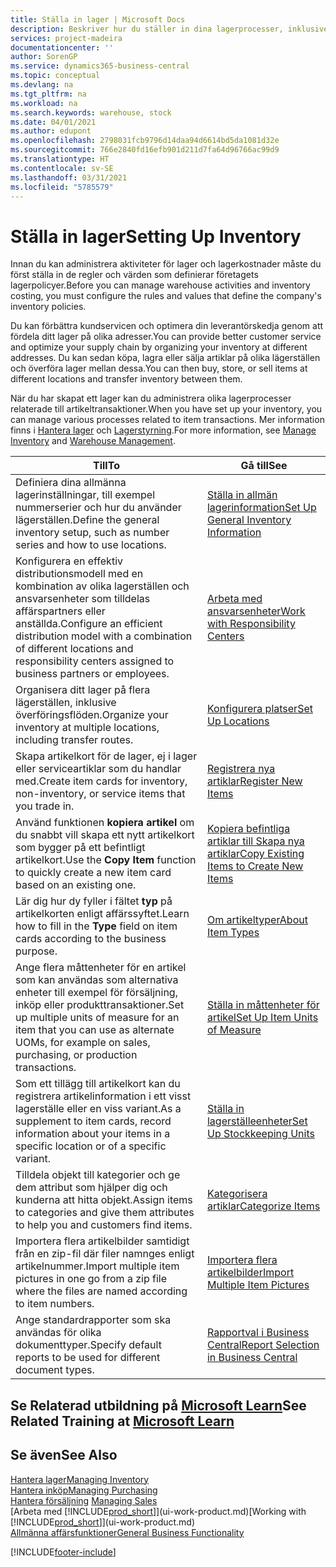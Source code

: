 ```yaml
---
title: Ställa in lager | Microsoft Docs
description: Beskriver hur du ställer in dina lagerprocesser, inklusive överföringsflöden och lagerställen som t. ex. distributionslager.
services: project-madeira
documentationcenter: ''
author: SorenGP
ms.service: dynamics365-business-central
ms.topic: conceptual
ms.devlang: na
ms.tgt_pltfrm: na
ms.workload: na
ms.search.keywords: warehouse, stock
ms.date: 04/01/2021
ms.author: edupont
ms.openlocfilehash: 2798031fcb9796d14daa94d6614bd5da1081d32e
ms.sourcegitcommit: 766e2840fd16efb901d211d7fa64d96766ac99d9
ms.translationtype: HT
ms.contentlocale: sv-SE
ms.lasthandoff: 03/31/2021
ms.locfileid: "5785579"
---
```

# <a name="setting-up-inventory"></a><span data-ttu-id="8a692-103">Ställa in lager</span><span class="sxs-lookup"><span data-stu-id="8a692-103">Setting Up Inventory</span></span>
<span data-ttu-id="8a692-104">Innan du kan administrera aktiviteter för lager och lagerkostnader måste du först ställa in de regler och värden som definierar företagets lagerpolicyer.</span><span class="sxs-lookup"><span data-stu-id="8a692-104">Before you can manage warehouse activities and inventory costing, you must configure the rules and values that define the company's inventory policies.</span></span>

<span data-ttu-id="8a692-105">Du kan förbättra kundservicen och optimera din leverantörskedja genom att fördela ditt lager på olika adresser.</span><span class="sxs-lookup"><span data-stu-id="8a692-105">You can provide better customer service and optimize your supply chain by organizing your inventory at different addresses.</span></span> <span data-ttu-id="8a692-106">Du kan sedan köpa, lagra eller sälja artiklar på olika lägerställen och överföra lager mellan dessa.</span><span class="sxs-lookup"><span data-stu-id="8a692-106">You can then buy, store, or sell items at different locations and transfer inventory between them.</span></span>

<span data-ttu-id="8a692-107">När du har skapat ett lager kan du administrera olika lagerprocesser relaterade till artikeltransaktioner.</span><span class="sxs-lookup"><span data-stu-id="8a692-107">When you have set up your inventory, you can manage various processes related to item transactions.</span></span> <span data-ttu-id="8a692-108">Mer information finns i [Hantera lager](inventory-manage-inventory.md) och [Lagerstyrning](warehouse-manage-warehouse.md).</span><span class="sxs-lookup"><span data-stu-id="8a692-108">For more information, see [Manage Inventory](inventory-manage-inventory.md) and [Warehouse Management](warehouse-manage-warehouse.md).</span></span>

| <span data-ttu-id="8a692-109">Till</span><span class="sxs-lookup"><span data-stu-id="8a692-109">To</span></span> | <span data-ttu-id="8a692-110">Gå till</span><span class="sxs-lookup"><span data-stu-id="8a692-110">See</span></span> |
| --- | --- |
| <span data-ttu-id="8a692-111">Definiera dina allmänna lagerinställningar, till exempel nummerserier och hur du använder lägerställen.</span><span class="sxs-lookup"><span data-stu-id="8a692-111">Define the general inventory setup, such as number series and how to use locations.</span></span> |[<span data-ttu-id="8a692-112">Ställa in allmän lagerinformation</span><span class="sxs-lookup"><span data-stu-id="8a692-112">Set Up General Inventory Information</span></span>](inventory-how-setup-general.md) |
|<span data-ttu-id="8a692-113">Konfigurera en effektiv distributionsmodell med en kombination av olika lagerställen och ansvarsenheter som tilldelas affärspartners eller anställda.</span><span class="sxs-lookup"><span data-stu-id="8a692-113">Configure an efficient distribution model with a combination of different locations and responsibility centers assigned to business partners or employees.</span></span>|[<span data-ttu-id="8a692-114">Arbeta med ansvarsenheter</span><span class="sxs-lookup"><span data-stu-id="8a692-114">Work with Responsibility Centers</span></span>](inventory-responsibility-centers.md)|
| <span data-ttu-id="8a692-115">Organisera ditt lager på flera lägerställen, inklusive överföringsflöden.</span><span class="sxs-lookup"><span data-stu-id="8a692-115">Organize your inventory at multiple locations, including transfer routes.</span></span> |[<span data-ttu-id="8a692-116">Konfigurera platser</span><span class="sxs-lookup"><span data-stu-id="8a692-116">Set Up Locations</span></span>](inventory-how-register-new-items.md) |
| <span data-ttu-id="8a692-117">Skapa artikelkort för de lager, ej i lager eller serviceartiklar som du handlar med.</span><span class="sxs-lookup"><span data-stu-id="8a692-117">Create item cards for inventory, non-inventory, or service items that you trade in.</span></span> |[<span data-ttu-id="8a692-118">Registrera nya artiklar</span><span class="sxs-lookup"><span data-stu-id="8a692-118">Register New Items</span></span>](inventory-how-register-new-items.md) |
|<span data-ttu-id="8a692-119">Använd funktionen **kopiera artikel** om du snabbt vill skapa ett nytt artikelkort som bygger på ett befintligt artikelkort.</span><span class="sxs-lookup"><span data-stu-id="8a692-119">Use the **Copy Item** function to quickly create a new item card based on an existing one.</span></span>|[<span data-ttu-id="8a692-120">Kopiera befintliga artiklar till Skapa nya artiklar</span><span class="sxs-lookup"><span data-stu-id="8a692-120">Copy Existing Items to Create New Items</span></span>](inventory-how-copy-items.md)|
|<span data-ttu-id="8a692-121">Lär dig hur dy fyller i fältet **typ** på artikelkorten enligt affärssyftet.</span><span class="sxs-lookup"><span data-stu-id="8a692-121">Learn how to fill in the **Type** field on item cards according to the business purpose.</span></span>|[<span data-ttu-id="8a692-122">Om artikeltyper</span><span class="sxs-lookup"><span data-stu-id="8a692-122">About Item Types</span></span>](inventory-about-item-types.md)|
|<span data-ttu-id="8a692-123">Ange flera måttenheter för en artikel som kan användas som alternativa enheter till exempel för försäljning, inköp eller produkttransaktioner.</span><span class="sxs-lookup"><span data-stu-id="8a692-123">Set up multiple units of measure for an item that you can use as alternate UOMs, for example on sales, purchasing, or production transactions.</span></span>|[<span data-ttu-id="8a692-124">Ställa in måttenheter för artikel</span><span class="sxs-lookup"><span data-stu-id="8a692-124">Set Up Item Units of Measure</span></span>](inventory-how-setup-units-of-measure.md)|
|<span data-ttu-id="8a692-125">Som ett tillägg till artikelkort kan du registrera artikelinformation i ett visst lagerställe eller en viss variant.</span><span class="sxs-lookup"><span data-stu-id="8a692-125">As a supplement to item cards, record information about your items in a specific location or of a specific variant.</span></span>|[<span data-ttu-id="8a692-126">Ställa in lagerställeenheter</span><span class="sxs-lookup"><span data-stu-id="8a692-126">Set Up Stockkeeping Units</span></span>](inventory-how-to-set-up-stockkeeping-units.md)|
| <span data-ttu-id="8a692-127">Tilldela objekt till kategorier och ge dem attribut som hjälper dig och kunderna att hitta objekt.</span><span class="sxs-lookup"><span data-stu-id="8a692-127">Assign items to categories and give them attributes to help you and customers find items.</span></span> |[<span data-ttu-id="8a692-128">Kategorisera artiklar</span><span class="sxs-lookup"><span data-stu-id="8a692-128">Categorize Items</span></span>](inventory-how-categorize-items.md) |
|<span data-ttu-id="8a692-129">Importera flera artikelbilder samtidigt från en zip-fil där filer namnges enligt artikelnummer.</span><span class="sxs-lookup"><span data-stu-id="8a692-129">Import multiple item pictures in one go from a zip file where the files are named according to item numbers.</span></span>|[<span data-ttu-id="8a692-130">Importera flera artikelbilder</span><span class="sxs-lookup"><span data-stu-id="8a692-130">Import Multiple Item Pictures</span></span>](inventory-how-import-item-pictures.md)|
|<span data-ttu-id="8a692-131">Ange standardrapporter som ska användas för olika dokumenttyper.</span><span class="sxs-lookup"><span data-stu-id="8a692-131">Specify default reports to be used for different document types.</span></span>|[<span data-ttu-id="8a692-132">Rapportval i Business Central</span><span class="sxs-lookup"><span data-stu-id="8a692-132">Report Selection in Business Central</span></span>](across-report-selections.md)|

## <a name="see-related-training-at-microsoft-learn"></a><span data-ttu-id="8a692-133">Se Relaterad utbildning på [Microsoft Learn](/learn/paths/trade-get-started-dynamics-365-business-central/)</span><span class="sxs-lookup"><span data-stu-id="8a692-133">See Related Training at [Microsoft Learn](/learn/paths/trade-get-started-dynamics-365-business-central/)</span></span>

## <a name="see-also"></a><span data-ttu-id="8a692-134">Se även</span><span class="sxs-lookup"><span data-stu-id="8a692-134">See Also</span></span>

[<span data-ttu-id="8a692-135">Hantera lager</span><span class="sxs-lookup"><span data-stu-id="8a692-135">Managing Inventory</span></span>](inventory-manage-inventory.md)  
[<span data-ttu-id="8a692-136">Hantera inköp</span><span class="sxs-lookup"><span data-stu-id="8a692-136">Managing Purchasing</span></span>](purchasing-manage-purchasing.md)  
<span data-ttu-id="8a692-137">[Hantera försäljning](sales-manage-sales.md)  </span><span class="sxs-lookup"><span data-stu-id="8a692-137">[Managing Sales](sales-manage-sales.md)  </span></span>  
<span data-ttu-id="8a692-138">[Arbeta med [!INCLUDE[prod_short](includes/prod_short.md)]](ui-work-product.md)</span><span class="sxs-lookup"><span data-stu-id="8a692-138">[Working with [!INCLUDE[prod_short](includes/prod_short.md)]](ui-work-product.md)</span></span>  
[<span data-ttu-id="8a692-139">Allmänna affärsfunktioner</span><span class="sxs-lookup"><span data-stu-id="8a692-139">General Business Functionality</span></span>](ui-across-business-areas.md)


[!INCLUDE[footer-include](includes/footer-banner.md)]